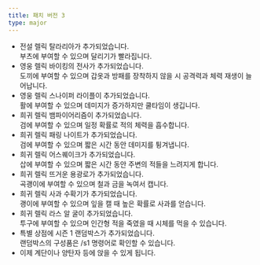 ```yaml
---
title: 패치 버전 3
type: major
---
```


* 전설 렐릭 탈라리아가 추가되었습니다.<br>부츠에 부여할 수 있으며 달리기가 빨라집니다.
* 영웅 렐릭 바이킹의 전사가 추가되었습니다.<br>도끼에 부여할 수 있으며 갑옷과 방패를 장착하지 않을 시 공격력과 체력 재생이 늘어납니다.
* 영웅 렐릭 스나이퍼 라이플이 추가되었습니다.<br>활에 부여할 수 있으며 데미지가 증가하지만 쿨타임이 생깁니다.
* 희귀 렐릭 뱀파이어리즘이 추가되었습니다.<br>검에 부여할 수 있으며 일정 확률로 적의 체력을 흡수합니다.
* 희귀 렐릭 패링 나이트가 추가되었습니다.<br>검에 부여할 수 있으며 짧은 시간 동안 데미지를 튕겨냅니다.
* 희귀 렐릭 어스퀘이크가 추가되었습니다.<br>삽에 부여할 수 있으며 짧은 시간 동안 주변의 적들을 느려지게 합니다.
* 희귀 렐릭 뜨거운 용광로가 추가되었습니다.<br>곡괭이에 부여할 수 있으며 철과 금을 녹여서 캡니다.
* 희귀 렐릭 사과 수확기가 추가되었습니다.<br>괭이에 부여할 수 있으며 잎을 캘 때 높은 확률로 사과를 얻습니다.
* 희귀 렐릭 라스 알 굴이 추가되었습니다.<br>투구에 부여할 수 있으며 인간형 적을 죽였을 때 시체를 먹을 수 있습니다.
* 특별 상점에 시즌 1 랜덤박스가 추가되었습니다.<br>랜덤박스의 구성품은 /s1 명령어로 확인할 수 있습니다.
* 이제 계단이나 양탄자 등에 앉을 수 있게 됩니다.